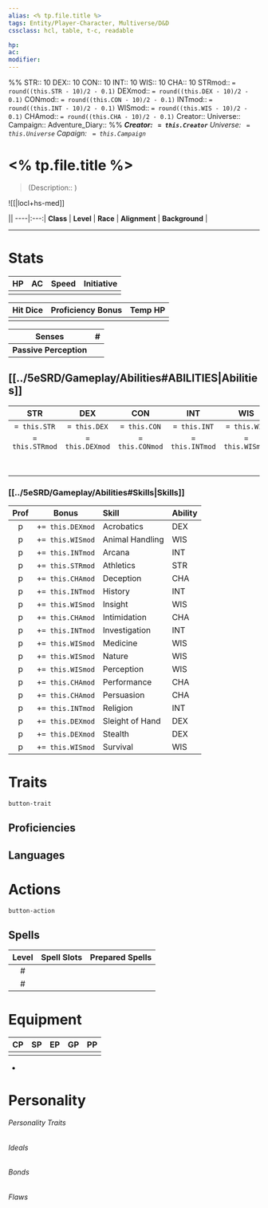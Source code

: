 ```yaml
---
alias: <% tp.file.title %>
tags: Entity/Player-Character, Multiverse/D&D
cssclass: hcl, table, t-c, readable

hp: 
ac: 
modifier: 
---
```


%%
STR:: 10
DEX:: 10
CON:: 10
INT:: 10
WIS:: 10
CHA:: 10
STRmod:: `= round((this.STR - 10)/2 - 0.1)`
DEXmod:: `= round((this.DEX - 10)/2 - 0.1)`
CONmod:: `= round((this.CON - 10)/2 - 0.1)`
INTmod:: `= round((this.INT - 10)/2 - 0.1)`
WISmod:: `= round((this.WIS - 10)/2 - 0.1)`
CHAmod:: `= round((this.CHA - 10)/2 - 0.1)`
Creator:: 
Universe:: 
Campaign:: 
Adventure_Diary:: 
%%
<i>**Creator: ` = this.Creator`**
Universe: ` = this.Universe`
Capaign: ` = this.Campaign`</i>

# <% tp.file.title %>
> (Description:: )

![[|locl+hs-med]] <i>[]()</i>

||
----|:---:|
**Class** | 
**Level** | 
**Race** | 
**Alignment** | 
**Background** | 

---
# Stats
HP | AC | Speed | Initiative |
:---:|:---:|:---:|:---:|
||||

Hit Dice | Proficiency Bonus | Temp HP | 
:---:|:---:|:---:|
|||

Senses | \# |
---|---|
**Passive Perception** ||

## [[../5eSRD/Gameplay/Abilities#ABILITIES|Abilities]]
STR | DEX | CON | INT | WIS | CHA ||
:---:|:----:|:----:|:---:|:---:|:---:|---|
`= this.STR`|`= this.DEX`|`= this.CON`|`= this.INT`|`= this.WIS`|`= this.CHA`| **Stats** |
`= this.STRmod`|`= this.DEXmod`|`= this.CONmod`|`= this.INTmod`|`= this.WISmod`|`= this.CHAmod`| **Modifier** |
|  |  |  |  |  |  | **Saving Throw** |



### [[../5eSRD/Gameplay/Abilities#Skills|Skills]]
Prof| Bonus | Skill | Ability |
:--:|:--:|:--|:--
p|+`= this.DEXmod`| Acrobatics | DEX |
p|+`= this.WISmod`| Animal Handling | WIS |
p|+`= this.INTmod`| Arcana | INT |
p|+`= this.STRmod`| Athletics | STR |
p|+`= this.CHAmod`| Deception | CHA |
p|+`= this.INTmod`| History | INT |
p|+`= this.WISmod`| Insight | WIS |
p|+`= this.CHAmod`| Intimidation | CHA |
p|+`= this.INTmod`| Investigation | INT |
p|+`= this.WISmod`| Medicine | WIS |
p|+`= this.WISmod`| Nature | WIS |
p|+`= this.WISmod`| Perception | WIS |
p|+`= this.CHAmod`| Performance | CHA |
p|+`= this.CHAmod`| Persuasion | CHA |
p|+`= this.INTmod`| Religion | INT |
p|+`= this.DEXmod`| Sleight of Hand | DEX |
p|+`= this.DEXmod`| Stealth | DEX |
p|+`= this.WISmod`| Survival | WIS |

# Traits

`button-trait`


## Proficiencies

## Languages


# Actions

`button-action`

## Spells
Level |Spell Slots | Prepared Spells |
:---:|:---:|:---:|
\# |||
\# |||
 
 

# Equipment
CP | SP | EP | GP | PP |
:---:|:---:|:---:|:---:|:---:|
|||||

- 

# Personality
###### Personality Traits

###### Ideals

###### Bonds

###### Flaws